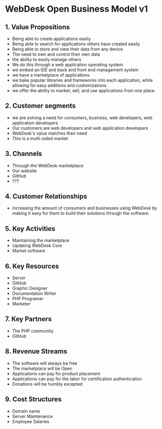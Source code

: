# WebDesk Open Business Model v1
## 1. Value Propositions
* Being able to create applications easily
* Being able to search for applications others have created easily
* Being able to store and view their data from any device
* The need to own and control their own data
* the ability to easily manage others
* We do this through a web application operating system
* we embed an IDE and back and front end management system
* we have a marketplace of applications
* we bake popular libraries and frameworks into each application, while allowing for easy additions and customizations.
* we offer the ability to market, sell, and use applications from one place.

## 2. Customer segments
* we are solving a need for consumers, business, web developers, web application developers
* Our customers are web developers and web application developers
* WebDesk's value matches their need
* This is a multi-sided market

## 3. Channels
* Through the WebDesk marketplace
* Our website
* GitHub
* ???

## 4. Customer Relationships
* increasing the amount of consumers and businesses using WebDesk by making it easy for them to build their solutions through the software.

## 5. Key Activities
* Maintaining the marketplace
* Updating WebDesk Core
* Market software

## 6. Key Resources
* Server
* GitHub
* Graphic Designer
* Documentation Writer
* PHP Programer
* Marketer

## 7. Key Partners
* The PHP community
* GitHub

## 8. Revenue Streams
* The software will always be free
* The marketplace will be Open
* Applications can pay for product placement
* Applications can pay for the labor for certification authentication
* Donations will be humbly excepted 

## 9. Cost Structures
* Domain name
* Server Maintenance
* Employee Salaries
